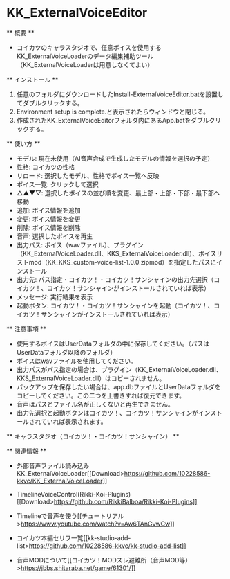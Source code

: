 # KK_ExternalVoiceEditor

** 概要 **
- コイカツのキャラスタジオで、任意ボイスを使用するKK_ExternalVoiceLoaderのデータ編集補助ツール（KK_ExternalVoiceLoaderは用意しなくてよい）

** インストール **
1. 任意のフォルダにダウンロードしたInstall-ExternalVoiceEditor.batを設置してダブルクリックする。
2. Environment setup is complete.と表示されたらウィンドウと閉じる。
3. 作成されたKK_ExternalVoiceEditorフォルダ内にあるApp.batをダブルクリックする。

** 使い方 **
- モデル: 現在未使用（AI音声合成で生成したモデルの情報を選択の予定）
- 性格: コイカツの性格
- リロード: 選択したモデル、性格でボイス一覧へ反映
- ボイス一覧: クリックして選択
- △▲▼▽: 選択したボイスの並び順を変更、最上部・上部・下部・最下部へ移動
- 追加: ボイス情報を追加
- 変更: ボイス情報を変更
- 削除: ボイス情報を削除
- 音声: 選択したボイスを再生
- 出力パス: ボイス（wavファイル）、プラグイン（KK_ExternalVoiceLoader.dll、KKS_ExternalVoiceLoader.dll）、ボイスリストmod（KK_KKS_custom-voice-list-1.0.0.zipmod）を指定したパスにインストール
- 出力先: パス指定・コイカツ！・コイカツ！サンシャインの出力先選択（コイカツ！、コイカツ！サンシャインがインストールされていれば表示）
- メッセージ: 実行結果を表示
- 起動ボタン: コイカツ！・コイカツ！サンシャインを起動（コイカツ！、コイカツ！サンシャインがインストールされていれば表示）

** 注意事項 **
- 使用するボイスはUserDataフォルダの中に保存してください。（パスはUserDataフォルダ以降のフォルダ）
- ボイスはwavファイルを使用してください。
- 出力パスがパス指定の場合は、プラグイン（KK_ExternalVoiceLoader.dll、KKS_ExternalVoiceLoader.dll）はコピーされません。
- バックアップを保存したい場合は、app.dbファイルとUserDataフォルダをコピーしてください。この二つを上書きすれば復元できます。
- 音声はパスとファイル名が正しくないと再生できません。
- 出力先選択と起動ボタンはコイカツ！、コイカツ！サンシャインがインストールされていれば表示されます。

** キャラスタジオ（コイカツ！・コイカツ！サンシャイン） **




** 関連情報 **
- 外部音声ファイル読み込み KK_ExternalVoiceLoader[[Download>https://github.com/10228586-kkvc/KK_ExternalVoiceLoader]]

- TimelineVoiceControl(Rikki-Koi-Plugins)[[Download>https://github.com/RikkiBalboa/Rikki-Koi-Plugins]]

- Timelineで音声を使う[[チュートリアル>https://www.youtube.com/watch?v=Aw6TAnGvwCw]]

- コイカツ本編セリフ一覧[[kk-studio-add-list>https://github.com/10228586-kkvc/kk-studio-add-list]]

- 音声MODについて[[コイカツ！MODスレ避難所（音声MOD等）>https://jbbs.shitaraba.net/game/61301/]]
